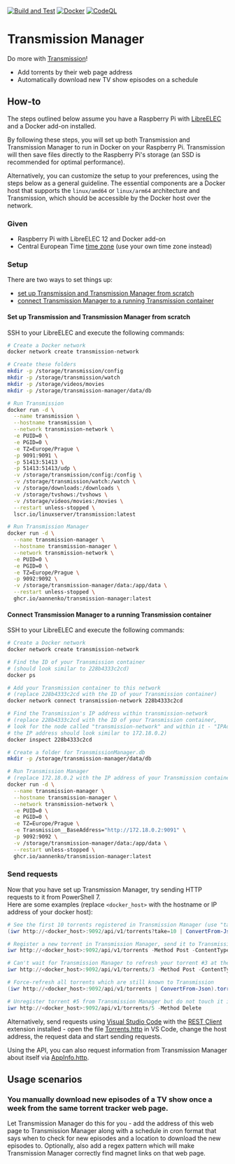 [![Build and Test](https://github.com/aannenko/transmission-manager/actions/workflows/dotnetcore.yml/badge.svg)](https://github.com/aannenko/transmission-manager/actions/workflows/dotnetcore.yml) [![Docker](https://github.com/aannenko/transmission-manager/actions/workflows/docker-publish.yml/badge.svg)](https://github.com/aannenko/transmission-manager/actions/workflows/docker-publish.yml) [![CodeQL](https://github.com/aannenko/transmission-manager/actions/workflows/codeql-analysis.yml/badge.svg)](https://github.com/aannenko/transmission-manager/actions/workflows/codeql-analysis.yml)

# Transmission Manager
Do more with [Transmission](https://transmissionbt.com/)!<br>
- Add torrents by their web page address
- Automatically download new TV show episodes on a schedule

## How-to
The steps outlined below assume you have a Raspberry Pi with [LibreELEC](https://libreelec.tv/) and a Docker add-on installed.

By following these steps, you will set up both Transmission and Transmission Manager to run in Docker on your Raspberry Pi. Transmission will then save files directly to the Raspberry Pi's storage (an SSD is recommended for optimal performance).

Alternatively, you can customize the setup to your preferences, using the steps below as a general guideline. The essential components are a Docker host that supports the `linux/amd64` or `linux/arm64` architecture and Transmission, which should be accessible by the Docker host over the network.

### Given
- Raspberry Pi with LibreELEC 12 and Docker add-on<br>
- Central European Time [time zone](https://en.wikipedia.org/wiki/List_of_tz_database_time_zones) (use your own time zone instead)

### Setup
There are two ways to set things up:
- [set up Transmission and Transmission Manager from scratch](#set-up-transmission-and-transmission-manager-from-scratch)
- [connect Transmission Manager to a running Transmission container](#connect-transmission-manager-to-a-running-transmission-container)

#### Set up Transmission and Transmission Manager from scratch
SSH to your LibreELEC and execute the following commands:
```bash
# Create a Docker network
docker network create transmission-network

# Create these folders
mkdir -p /storage/transmission/config
mkdir -p /storage/transmission/watch
mkdir -p /storage/videos/movies
mkdir -p /storage/transmission-manager/data/db

# Run Transmission
docker run -d \
  --name transmission \
  --hostname transmission \
  --network transmission-network \
  -e PUID=0 \
  -e PGID=0 \
  -e TZ=Europe/Prague \
  -p 9091:9091 \
  -p 51413:51413 \
  -p 51413:51413/udp \
  -v /storage/transmission/config:/config \
  -v /storage/transmission/watch:/watch \
  -v /storage/downloads:/downloads \
  -v /storage/tvshows:/tvshows \
  -v /storage/videos/movies:/movies \
  --restart unless-stopped \
  lscr.io/linuxserver/transmission:latest

# Run Transmission Manager
docker run -d \
  --name transmission-manager \
  --hostname transmission-manager \
  --network transmission-network \
  -e PUID=0 \
  -e PGID=0 \
  -e TZ=Europe/Prague \
  -p 9092:9092 \
  -v /storage/transmission-manager/data:/app/data \
  --restart unless-stopped \
  ghcr.io/aannenko/transmission-manager:latest
```

#### Connect Transmission Manager to a running Transmission container
SSH to your LibreELEC and execute the following commands:
```bash
# Create a Docker network
docker network create transmission-network

# Find the ID of your Transmission container
# (should look similar to 228b4333c2cd)
docker ps

# Add your Transmission container to this network
# (replace 228b4333c2cd with the ID of your Transmission container)
docker network connect transmission-network 228b4333c2cd

# Find the Transmission's IP address within transmission-network
# (replace 228b4333c2cd with the ID of your Transmission container,
# look for the node called "transmission-network" and within it - "IPAddress",
# the IP address should look similar to 172.18.0.2)
docker inspect 228b4333c2cd

# Create a folder for TransmissionManager.db
mkdir -p /storage/transmission-manager/data/db

# Run Transmission Manager
# (replace 172.18.0.2 with the IP address of your Transmission container)
docker run -d \
  --name transmission-manager \
  --hostname transmission-manager \
  --network transmission-network \
  -e PUID=0 \
  -e PGID=0 \
  -e TZ=Europe/Prague \
  -e Transmission__BaseAddress="http://172.18.0.2:9091" \
  -p 9092:9092 \
  -v /storage/transmission-manager/data:/app/data \
  --restart unless-stopped \
  ghcr.io/aannenko/transmission-manager:latest
```

### Send requests
Now that you have set up Transmission Manager, try sending HTTP requests to it from PowerShell 7.</br>
Here are some examples (replace `<docker_host>` with the hostname or IP address of your docker host):
```powershell
# See the first 10 torrents registered in Transmission Manager (use "take=<larger_number>" to see more torrents)
(iwr http://<docker_host>:9092/api/v1/torrents?take=10 | ConvertFrom-Json).torrents

# Register a new torrent in Transmission Manager, send it to Transmission for download and check for torrent updates every day at 11:00 and 17:00
iwr http://<docker_host>:9092/api/v1/torrents -Method Post -ContentType application/json -Body '{"webPageUri":"https://nnmclub.to/forum/viewtopic.php?t=1712711","downloadDir":"/tvshows","cron":"0 11,17 * * *"}'

# Can't wait for Transmission Manager to refresh your torrent #3 at the scheduled time? Force-refresh it yourself!
iwr http://<docker_host>:9092/api/v1/torrents/3 -Method Post -ContentType application/json

# Force-refresh all torrents which are still known to Transmission
(iwr http://<docker_host>:9092/api/v1/torrents | ConvertFrom-Json).torrents | % { iwr "http://<docker_host>:9092/api/v1/torrents/$($_.id)" -Method Post -ContentType application/json }

# Unregister torrent #5 from Transmission Manager but do not touch it in Transmission
iwr http://<docker_host>:9092/api/v1/torrents/5 -Method Delete
```

Alternatively, send requests using [Visual Studio Code](https://code.visualstudio.com/) with the [REST Client](https://marketplace.visualstudio.com/items?itemName=humao.rest-client) extension installed - open the file [Torrents.http](src/TransmissionManager.Api/Actions/Torrents/Torrents.http) in VS Code, change the host address, the request data and start sending requests.

Using the API, you can also request information from Transmission Manager about itself via [AppInfo.http](src/TransmissionManager.Api/Actions/AppInfo/AppInfo.http).

## Usage scenarios

### You manually download new episodes of a TV show once a week from the same torrent tracker web page.
Let Transmission Manager do this for you - add the address of this web page to Transmission Manager along with a schedule in cron format that says when to check for new episodes and a location to download the new episodes to. Optionally, also add a regex pattern which will make Transmission Manager correctly find magnet links on that web page.
